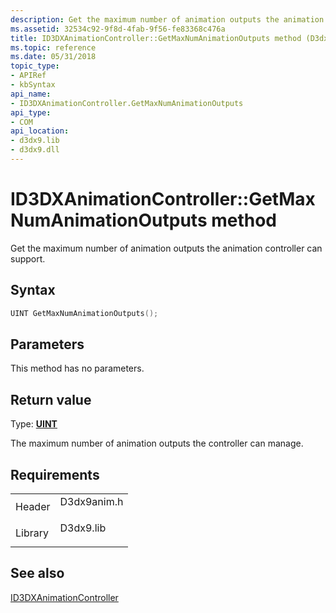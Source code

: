 ```yaml
---
description: Get the maximum number of animation outputs the animation controller can support.
ms.assetid: 32534c92-9f8d-4fab-9f56-fe83368c476a
title: ID3DXAnimationController::GetMaxNumAnimationOutputs method (D3dx9anim.h)
ms.topic: reference
ms.date: 05/31/2018
topic_type: 
- APIRef
- kbSyntax
api_name: 
- ID3DXAnimationController.GetMaxNumAnimationOutputs
api_type: 
- COM
api_location: 
- d3dx9.lib
- d3dx9.dll
---
```


# ID3DXAnimationController::GetMaxNumAnimationOutputs method

Get the maximum number of animation outputs the animation controller can support.

## Syntax


```C++
UINT GetMaxNumAnimationOutputs();
```



## Parameters

This method has no parameters.

## Return value

Type: **[**UINT**](../winprog/windows-data-types.md)**

The maximum number of animation outputs the controller can manage.

## Requirements



|                    |                                                                                        |
|--------------------|----------------------------------------------------------------------------------------|
| Header<br/>  | <dl> <dt>D3dx9anim.h</dt> </dl> |
| Library<br/> | <dl> <dt>D3dx9.lib</dt> </dl>   |



## See also

<dl> <dt>

[ID3DXAnimationController](id3dxanimationcontroller.md)
</dt> </dl>

 

 
